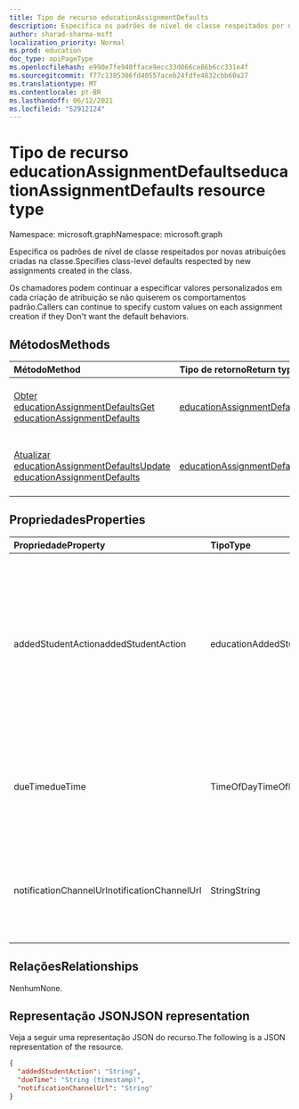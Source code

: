 ```yaml
---
title: Tipo de recurso educationAssignmentDefaults
description: Especifica os padrões de nível de classe respeitados por novas atribuições criadas na classe
author: sharad-sharma-msft
localization_priority: Normal
ms.prod: education
doc_type: apiPageType
ms.openlocfilehash: e990e7fe940fface9ecc33d066ce86b6cc331e4f
ms.sourcegitcommit: f77c1385306fd40557aceb24fdfe4832cbb60a27
ms.translationtype: MT
ms.contentlocale: pt-BR
ms.lasthandoff: 06/12/2021
ms.locfileid: "52912124"
---
```

# <a name="educationassignmentdefaults-resource-type"></a><span data-ttu-id="07704-103">Tipo de recurso educationAssignmentDefaults</span><span class="sxs-lookup"><span data-stu-id="07704-103">educationAssignmentDefaults resource type</span></span>

<span data-ttu-id="07704-104">Namespace: microsoft.graph</span><span class="sxs-lookup"><span data-stu-id="07704-104">Namespace: microsoft.graph</span></span>

<span data-ttu-id="07704-105">Especifica os padrões de nível de classe respeitados por novas atribuições criadas na classe.</span><span class="sxs-lookup"><span data-stu-id="07704-105">Specifies class-level defaults respected by new assignments created in the class.</span></span> 

<span data-ttu-id="07704-106">Os chamadores podem continuar a especificar valores personalizados em cada criação de atribuição se não quiserem os comportamentos padrão.</span><span class="sxs-lookup"><span data-stu-id="07704-106">Callers can continue to specify custom values on each assignment creation if they Don't want the default behaviors.</span></span>

## <a name="methods"></a><span data-ttu-id="07704-107">Métodos</span><span class="sxs-lookup"><span data-stu-id="07704-107">Methods</span></span>
|<span data-ttu-id="07704-108">Método</span><span class="sxs-lookup"><span data-stu-id="07704-108">Method</span></span>|<span data-ttu-id="07704-109">Tipo de retorno</span><span class="sxs-lookup"><span data-stu-id="07704-109">Return type</span></span>|<span data-ttu-id="07704-110">Descrição</span><span class="sxs-lookup"><span data-stu-id="07704-110">Description</span></span>|
|:---|:---|:---|
|[<span data-ttu-id="07704-111">Obter educationAssignmentDefaults</span><span class="sxs-lookup"><span data-stu-id="07704-111">Get educationAssignmentDefaults</span></span>](../api/educationassignmentdefaults-get.md)|[<span data-ttu-id="07704-112">educationAssignmentDefaults</span><span class="sxs-lookup"><span data-stu-id="07704-112">educationAssignmentDefaults</span></span>](../resources/educationassignmentdefaults.md)|<span data-ttu-id="07704-113">Leia as propriedades e as relações de um [objeto educationAssignmentDefaults.](../resources/educationassignmentdefaults.md)</span><span class="sxs-lookup"><span data-stu-id="07704-113">Read the properties and relationships of an [educationAssignmentDefaults](../resources/educationassignmentdefaults.md) object.</span></span>|
|[<span data-ttu-id="07704-114">Atualizar educationAssignmentDefaults</span><span class="sxs-lookup"><span data-stu-id="07704-114">Update educationAssignmentDefaults</span></span>](../api/educationassignmentdefaults-update.md)|[<span data-ttu-id="07704-115">educationAssignmentDefaults</span><span class="sxs-lookup"><span data-stu-id="07704-115">educationAssignmentDefaults</span></span>](../resources/educationassignmentdefaults.md)|<span data-ttu-id="07704-116">Atualize as propriedades de um [objeto educationAssignmentDefaults.](../resources/educationassignmentdefaults.md)</span><span class="sxs-lookup"><span data-stu-id="07704-116">Update the properties of an [educationAssignmentDefaults](../resources/educationassignmentdefaults.md) object.</span></span>|

## <a name="properties"></a><span data-ttu-id="07704-117">Propriedades</span><span class="sxs-lookup"><span data-stu-id="07704-117">Properties</span></span>
|<span data-ttu-id="07704-118">Propriedade</span><span class="sxs-lookup"><span data-stu-id="07704-118">Property</span></span>|<span data-ttu-id="07704-119">Tipo</span><span class="sxs-lookup"><span data-stu-id="07704-119">Type</span></span>|<span data-ttu-id="07704-120">Descrição</span><span class="sxs-lookup"><span data-stu-id="07704-120">Description</span></span>|
|:---|:---|:---|
|<span data-ttu-id="07704-121">addedStudentAction</span><span class="sxs-lookup"><span data-stu-id="07704-121">addedStudentAction</span></span>|<span data-ttu-id="07704-122">educationAddedStudentAction</span><span class="sxs-lookup"><span data-stu-id="07704-122">educationAddedStudentAction</span></span>|<span data-ttu-id="07704-123">Comportamento padrão no nível de classe para lidar com alunos que são adicionados após a publicação da atribuição.</span><span class="sxs-lookup"><span data-stu-id="07704-123">Class-level default behavior for handling students who are added after the assignment is published.</span></span> <span data-ttu-id="07704-124">Os valores possíveis são: `none` e `assignIfOpen`.</span><span class="sxs-lookup"><span data-stu-id="07704-124">Possible values are: `none`, `assignIfOpen`.</span></span>|
|<span data-ttu-id="07704-125">dueTime</span><span class="sxs-lookup"><span data-stu-id="07704-125">dueTime</span></span>|<span data-ttu-id="07704-126">TimeOfDay</span><span class="sxs-lookup"><span data-stu-id="07704-126">TimeOfDay</span></span>|<span data-ttu-id="07704-127">Valor padrão de nível de classe para o campo de tempo de vencimento.</span><span class="sxs-lookup"><span data-stu-id="07704-127">Class-level default value for due time field.</span></span> <span data-ttu-id="07704-128">O valor padrão é `23:59:00`.</span><span class="sxs-lookup"><span data-stu-id="07704-128">Default value is `23:59:00`.</span></span>|
|<span data-ttu-id="07704-129">notificationChannelUrl</span><span class="sxs-lookup"><span data-stu-id="07704-129">notificationChannelUrl</span></span>|<span data-ttu-id="07704-130">String</span><span class="sxs-lookup"><span data-stu-id="07704-130">String</span></span>|<span data-ttu-id="07704-131">Canal Teams padrão para o qual as notificações serão enviadas.</span><span class="sxs-lookup"><span data-stu-id="07704-131">Default Teams channel to which notifications will be sent.</span></span> <span data-ttu-id="07704-132">O valor padrão é `null`.</span><span class="sxs-lookup"><span data-stu-id="07704-132">Default value is `null`.</span></span>|

## <a name="relationships"></a><span data-ttu-id="07704-133">Relações</span><span class="sxs-lookup"><span data-stu-id="07704-133">Relationships</span></span>
<span data-ttu-id="07704-134">Nenhum</span><span class="sxs-lookup"><span data-stu-id="07704-134">None.</span></span>

## <a name="json-representation"></a><span data-ttu-id="07704-135">Representação JSON</span><span class="sxs-lookup"><span data-stu-id="07704-135">JSON representation</span></span>
<span data-ttu-id="07704-136">Veja a seguir uma representação JSON do recurso.</span><span class="sxs-lookup"><span data-stu-id="07704-136">The following is a JSON representation of the resource.</span></span>
<!-- {
  "blockType": "resource",
  "keyProperty": "id",
  "@odata.type": "microsoft.graph.educationAssignmentDefaults",
  "openType": false
}
-->
``` json
{
  "addedStudentAction": "String",
  "dueTime": "String (timestamp)",
  "notificationChannelUrl": "String"
}
```

